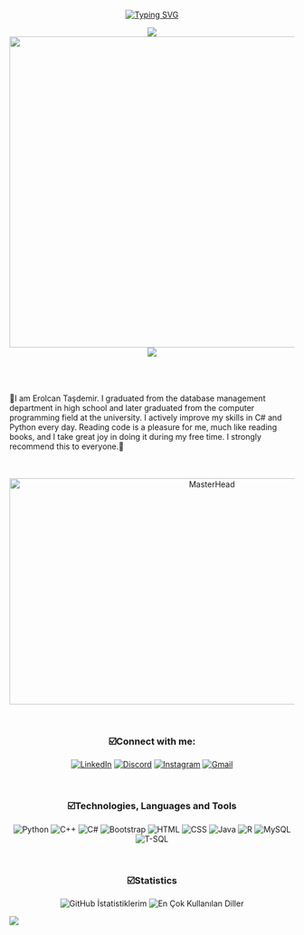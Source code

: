 <br>
<div align="center">
 <a href="https://github.com/CagatayAkkas">
  <img src="https://readme-typing-svg.demolab.com?font=Fira+Code&size=28&duration=3000&pause=500&center=true&vCenter=true&width=435&lines=Erolcan+Taşdemir;Software+Developer;Welcome+To+My+Profile" alt="Typing SVG" />
 </a>
</div>

<p align="center">  
 <a href="https://github.com/404"><img src="https://user-images.githubusercontent.com/73097560/115834477-dbab4500-a447-11eb-908a-139a6edaec5c.gif"></a>
  <img src="https://giffiles.alphacoders.com/215/215911.gif" alt="MasterHead" style="width: 1100px; height: 550px;">
 <a href="https://github.com/404"><img src="https://user-images.githubusercontent.com/73097560/115834477-dbab4500-a447-11eb-908a-139a6edaec5c.gif"></a>
</p>
<br><br><br>


<div style="display: flex; align-items: center;">
    <div style="flex: 1; margin-right: 10px;">
        🔴I am Erolcan Taşdemir. I graduated from the database management department in high school and later graduated from the computer programming field at the university. I actively improve my skills in C# and Python every day. Reading code is a pleasure for me, much like reading books, and I take great joy in doing it during my free time. I strongly recommend this to everyone.🔎
    </div>
</div>
<br><br>

<p align="center">    
  <img src="https://64.media.tumblr.com/8425d2b77aeb1b55da1059c012b899c9/tumblr_n8yk3cVEMf1tgoap5o1_1280.gifv" alt="MasterHead" style="width: 700px; height: 400px;">
</p>
<br>
 
<div id="container1" align="center">
      <h3 align="center">☑️Connect with me:</h3>
        <p align="center">
          
[![LinkedIn](https://img.shields.io/badge/LinkedIn-0077B5?style=for-the-badge&logo=linkedin&logoColor=white)](https://www.linkedin.com/in/erolcan-taşdemir-912797292/)
[![Discord](https://img.shields.io/badge/Discord-7289DA?style=for-the-badge&logo=discord&logoColor=white)](https://discord.com/users/erold1709)
[![Instagram](https://img.shields.io/badge/Instagram-E4405F?style=for-the-badge&logo=instagram&logoColor=white)](https://instagram.com/eroll.d1709)
[![Gmail](https://img.shields.io/badge/Gmail-D14836?style=for-the-badge&logo=gmail&logoColor=white)](mailto:eroltd23@gmail.com)
  </p>
 </div>
<br>

<h3 align="center">☑️Technologies, Languages and Tools</h3>
  <div id="container" align="center">
        <p align="center"> 
          
![Python](https://img.shields.io/badge/Python-3670A0?style=for-the-badge&logo=python&logoColor=ffdd54)
![C++](https://img.shields.io/badge/C++-00599C?style=for-the-badge&logo=cplusplus&logoColor=white)
![C#](https://img.shields.io/badge/C%23-239120?style=for-the-badge&logo=csharp&logoColor=white)
![Bootstrap](https://img.shields.io/badge/Bootstrap-563D7C?style=for-the-badge&logo=bootstrap&logoColor=white)
![HTML](https://img.shields.io/badge/HTML5-E34F26?style=for-the-badge&logo=html5&logoColor=white)
![CSS](https://img.shields.io/badge/CSS3-1572B6?style=for-the-badge&logo=css3&logoColor=white)
![Java](https://img.shields.io/badge/Java-007396?style=for-the-badge&logo=java&logoColor=white)
![R](https://img.shields.io/badge/R-276DC3?style=for-the-badge&logo=r&logoColor=white)
![MySQL](https://img.shields.io/badge/MySQL-4479A1?style=for-the-badge&logo=mysql&logoColor=white)
![T-SQL](https://img.shields.io/badge/T--SQL-CC2927?style=for-the-badge&logo=microsoft-sql-server&logoColor=white)
</div>
 <br>

<div id="container2" align="center">
      <h3 align="center">☑️Statistics</h3>
        <p align="center">

![GitHub İstatistiklerim](https://github-readme-stats.vercel.app/api?username=Erolcntd&show_icons=true&theme=radical)
![En Çok Kullanılan Diller](https://github-readme-stats.vercel.app/api/top-langs/?username=Erolcntd&layout=compact&theme=radical)
      </p>
 </div>

<a href="https://github.com/404"><img src="https://user-images.githubusercontent.com/73097560/115834477-dbab4500-a447-11eb-908a-139a6edaec5c.gif"></a>
